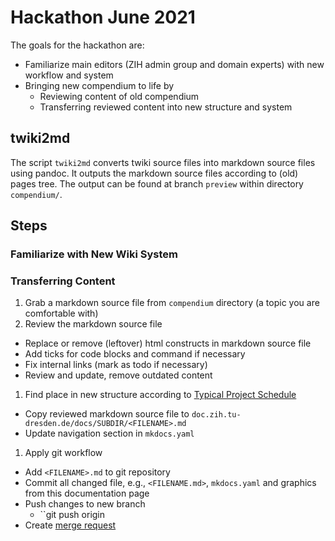 # Hackathon June 2021

The goals for the hackathon are:

* Familiarize main editors (ZIH admin group and domain experts) with new workflow and system
* Bringing new compendium to life by
  * Reviewing content of old compendium
  * Transferring reviewed content into new structure and system

## twiki2md

The script `twiki2md` converts twiki source files into markdown source files using pandoc. It outputs the
markdown source files according to (old) pages tree. The output can be found at branch `preview`
within directory `compendium/`.

## Steps

### Familiarize with New Wiki System


### Transferring Content

1. Grab a markdown source file from `compendium` directory (a topic you are comfortable with)
1. Review the markdown source file
  * Replace or remove (leftover) html constructs in markdown source file
  * Add ticks for code blocks and command if necessary
  * Fix internal links (mark as todo if necessary)
  * Review and update, remove outdated content
1. Find place in new structure according to
[Typical Project Schedule](https://doc.zih.tu-dresden.de/hpc-wiki/bin/view/Compendium/TypicalProjectSchedule)
  * Copy reviewed markdown source file to `doc.zih.tu-dresden.de/docs/SUBDIR/<FILENAME>.md`
  * Update navigation section in `mkdocs.yaml`
1. Apply git workflow
  * Add `<FILENAME>.md` to git repository
  * Commit all changed file, e.g., `<FILENAME.md>`, `mkdocs.yaml` and graphics from this documentation
      page
  * Push changes to new branch
    * ``git push origin 
  * Create [merge request](https://gitlab.hrz.tu-chemnitz.de/zih/hpc-compendium/hpc-compendium/-/merge_requests)
